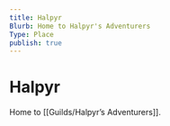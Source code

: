 ```yaml
---
title: Halpyr
Blurb: Home to Halpyr's Adventurers
Type: Place
publish: true
---
```


# Halpyr

Home to [[Guilds/Halpyr’s Adventurers]].